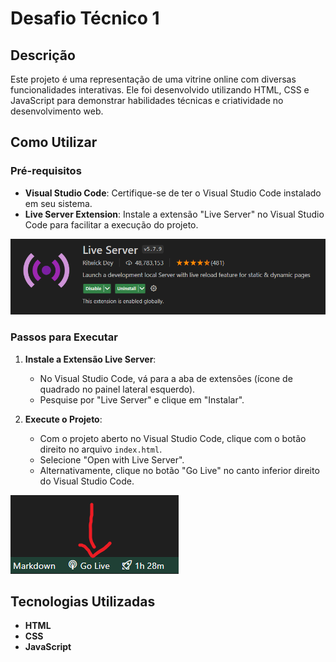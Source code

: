 # Desafio Técnico 1 

## Descrição
Este projeto é uma representação de uma vitrine online com diversas funcionalidades interativas. Ele foi desenvolvido utilizando HTML, CSS e JavaScript para demonstrar habilidades técnicas e criatividade no desenvolvimento web.

## Como Utilizar

### Pré-requisitos
- **Visual Studio Code**: Certifique-se de ter o Visual Studio Code instalado em seu sistema.
- **Live Server Extension**: Instale a extensão "Live Server" no Visual Studio Code para facilitar a execução do projeto.

![Live Server](./assets/live_server.png)

### Passos para Executar
1. **Instale a Extensão Live Server**:
    - No Visual Studio Code, vá para a aba de extensões (ícone de quadrado no painel lateral esquerdo).
    - Pesquise por "Live Server" e clique em "Instalar".

2. **Execute o Projeto**:
    - Com o projeto aberto no Visual Studio Code, clique com o botão direito no arquivo `index.html`.
    - Selecione "Open with Live Server".
    - Alternativamente, clique no botão "Go Live" no canto inferior direito do Visual Studio Code.

![Go Live](./assets/golive.png)

## Tecnologias Utilizadas
- **HTML**
- **CSS**
- **JavaScript**
